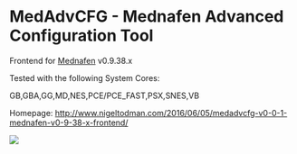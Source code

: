 # MedAdvCFG - Mednafen Advanced Configuration Tool

Frontend for <a href="http://mednafen.fobby.net/releases/">Mednafen</a> v0.9.38.x

Tested with the following System Cores:

GB,GBA,GG,MD,NES,PCE/PCE_FAST,PSX,SNES,VB

Homepage: http://www.nigeltodman.com/2016/06/05/medadvcfg-v0-0-1-mednafen-v0-9-38-x-frontend/

<img src="https://i.gyazo.com/a797b7ef06473bac97f291e2694ce5e2.png">
